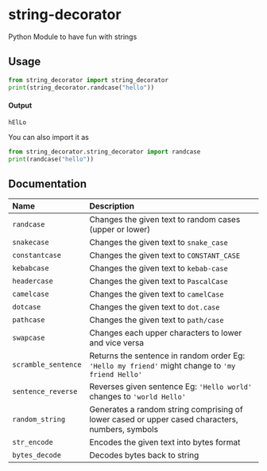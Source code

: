 # string-decorator

Python Module to have fun with strings

## Usage
```py
from string_decorator import string_decorator 
print(string_decorator.randcase("hello"))
```
#### Output

```
hElLo
```
You can also import it as 
```py
from string_decorator.string_decorator import randcase
print(randcase("hello"))
```

## Documentation

| Name | Description |
|:--|:--|
| `randcase` | Changes the given text to random cases (upper or lower) |
| `snakecase` | Changes the given text to `snake_case` |
| `constantcase` |  Changes the given text to `CONSTANT_CASE` |
| `kebabcase` | Changes the given text to `kebab-case` |
| `headercase` | Changes the given text to `PascalCase` |
| `camelcase` | Changes the given text to `camelCase` |
| `dotcase` | Changes the given text to `dot.case` |
| `pathcase` | Changes the given text to `path/case` |
| `swapcase` | Changes each upper characters to lower and vice versa |
| `scramble_sentence` | Returns the sentence in random order  Eg: `'Hello my friend'` might change to `'my friend Hello'` |
| `sentence_reverse` | Reverses given sentence  Eg: `'Hello world'` changes to `'world Hello'` |
| `random_string` | Generates a random string comprising of lower cased or upper cased characters, numbers, symbols |
| `str_encode` | Encodes the given text into bytes format |
| `bytes_decode` | Decodes bytes back to string |
